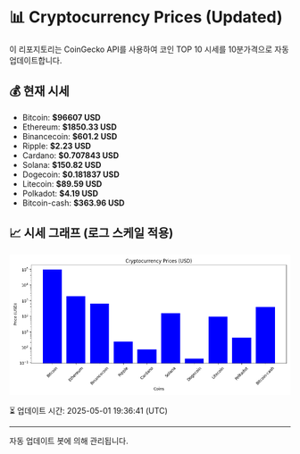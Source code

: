 
# 📊 Cryptocurrency Prices (Updated)

이 리포지토리는 CoinGecko API를 사용하여 코인 TOP 10 시세를 10분가격으로 자동 업데이트합니다.

## 💰 현재 시세
- Bitcoin: **$96607 USD**
- Ethereum: **$1850.33 USD**
- Binancecoin: **$601.2 USD**
- Ripple: **$2.23 USD**
- Cardano: **$0.707843 USD**
- Solana: **$150.82 USD**
- Dogecoin: **$0.181837 USD**
- Litecoin: **$89.59 USD**
- Polkadot: **$4.19 USD**
- Bitcoin-cash: **$363.96 USD**

## 📈 시세 그래프 (로그 스케일 적용)
![Crypto Prices](crypto_prices.png)

⏳ 업데이트 시간: 2025-05-01 19:36:41 (UTC)

---
자동 업데이트 봇에 의해 관리됩니다.
